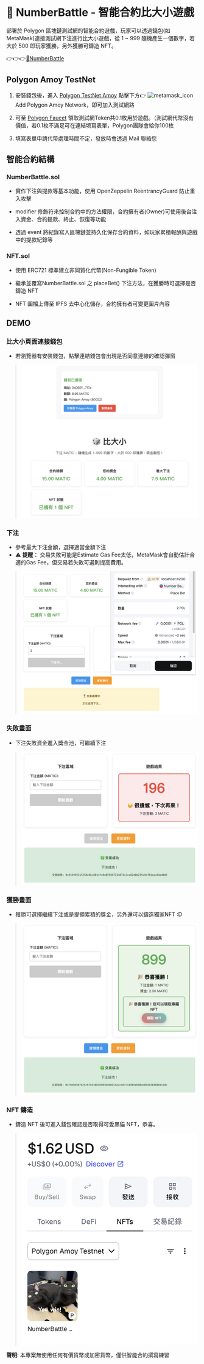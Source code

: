 # 🎲 NumberBattle - 智能合約比大小遊戲

部署於 Polygon 區塊鏈測試網的智能合約遊戲，玩家可以透過錢包(如MetaMask)連接測試網下注進行比大小遊戲，從 1 ~ 999 隨機產生一個數字，若大於 500 即玩家獲勝，另外獲勝可鑄造 NFT。

👉👉👉[🎲NumberBattle](https://numberbattle.alan-cheng.com/)
## Polygon Amoy TestNet

1. 安裝錢包後，進入 [Polygon TestNet Amoy](https://amoy.polygonscan.com/) 點擊下方👉   <img src="https://amoy.polygonscan.com/images/svg/brands/metamask.svg" alt="metamask_icon" style="width:20px; height:20px;"> Add Polygon Amoy Network，即可加入測試網路

2. 可至 [Polygon Faucet](https://faucet.polygon.technology/) 領取測試網Token共0.1枚用於遊戲。（測試網代幣沒有價值，若0.1枚不滿足可在連結填寫表單，Polygon團隊會給你100枚

3. 填寫表單申請代幣處理時間不定，發放時會透過 Mail 聯絡您

## 智能合約結構

### NumberBattle.sol

- 實作下注與提款等基本功能，使用 OpenZeppelin ReentrancyGuard 防止重入攻擊

- modifier 修飾符來控制合約中的方法權限，合約擁有者(Owner)可使用後台注入資金、合約提款、終止、恢復等功能

- 透過 event 將紀錄寫入區塊鏈並持久化保存合約資料，如玩家累積報酬與遊戲中的提款紀錄等 

### NFT.sol

- 使用 ERC721 標準建立非同質化代幣(Non-Fungible Token)

- 繼承並覆寫NumberBattle.sol 之 placeBet() 下注方法，在獲勝時可選擇是否鑄造 NFT

- NFT 圖檔上傳至 IPFS 去中心化儲存，合約擁有者可變更圖片內容


## DEMO
### 比大小頁面連接錢包
- 若瀏覽器有安裝錢包，點擊連結錢包會出現是否同意連線的確認彈窗
> ![連接錢包](https://github.com/Alan-Cheng/smart-contract-big-or-small/blob/main/demo/UI.png?raw=true)

### 下注
- 參考最大下注金額，選擇適當金額下注
- ⚠️ **提醒：** 交易失敗可能是Estimate Gas Fee太低，MetaMask會自動估計合適的Gas Fee，但交易若失敗可選則提高費用。
> ![遊戲介面](https://github.com/Alan-Cheng/smart-contract-big-or-small/blob/main/demo/CONNECT_WALLET.png?raw=true)

### 失敗畫面
- 下注失敗資金進入獎金池，可繼續下注
> ![失敗](https://github.com/Alan-Cheng/smart-contract-big-or-small/blob/main/demo/LOSE.png?raw=true)

### 獲勝畫面
- 獲勝可選擇繼續下注或是提領累積的獎金，另外還可以鑄造獨家NFT :D
> ![獲勝](https://github.com/Alan-Cheng/smart-contract-big-or-small/blob/main/demo/WIN.png?raw=true)

### NFT 鑄造
- 鑄造 NFT 後可進入錢包確認是否取得可愛黑貓 NFT，恭喜。
> ![NFT 鑄造](https://github.com/Alan-Cheng/smart-contract-big-or-small/blob/main/demo/NFT_MINT.png?raw=true)


**聲明**: 本專案無使用任何有價貨幣或加密貨幣，僅供智能合約撰寫練習